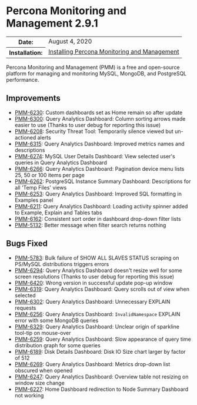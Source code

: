 # Percona Monitoring and Management 2.9.1

<table class="docutils field-list" frame="void" rules="none">
  <colgroup>
    <col class="field-name">
    <col class="field-body">
  </colgroup>
  <tbody valign="top">
    <tr class="field-odd field">
      <th class="field-name">Date:</th>
      <td class="field-body">August 4, 2020</td>
    </tr>
    <tr class="field-even field">
      <th class="field-name">Installation:</th>
      <td class="field-body">
        <a class="reference external" href="https://www.percona.com/doc/percona-monitoring-and-management/2.x/setting-up/">Installing Percona Monitoring and Management</a></td>
    </tr>
  </tbody>
</table>

Percona Monitoring and Management (PMM) is a free and open-source platform for managing and monitoring MySQL, MongoDB, and PostgreSQL performance.

## Improvements

- [PMM-6230](https://jira.percona.com/browse/PMM-6230): Custom dashboards set as Home remain so after update
- [PMM-6300](https://jira.percona.com/browse/PMM-6300): Query Analytics Dashboard: Column sorting arrows made easier to use (Thanks to user debug for reporting this issue)
- [PMM-6208](https://jira.percona.com/browse/PMM-6208): Security Threat Tool: Temporarily silence viewed but un-actioned alerts
- [PMM-6315](https://jira.percona.com/browse/PMM-6315): Query Analytics Dashboard: Improved metrics names and descriptions
- [PMM-6274](https://jira.percona.com/browse/PMM-6274): MySQL User Details Dashboard: View selected user's queries in Query Analytics Dashboard
- [PMM-6266](https://jira.percona.com/browse/PMM-6266): Query Analytics Dashboard: Pagination device menu lists 25, 50 or 100 items per page
- [PMM-6262](https://jira.percona.com/browse/PMM-6262): PostgreSQL Instance Summary Dashboard: Descriptions for all 'Temp Files' views
- [PMM-6253](https://jira.percona.com/browse/PMM-6253): Query Analytics Dashboard: Improved SQL formatting in Examples panel
- [PMM-6211](https://jira.percona.com/browse/PMM-6211): Query Analytics Dashboard: Loading activity spinner added to Example, Explain and Tables tabs
- [PMM-6162](https://jira.percona.com/browse/PMM-6162): Consistent sort order in dashboard drop-down filter lists
- [PMM-5132](https://jira.percona.com/browse/PMM-5132): Better message when filter search returns nothing

## Bugs Fixed

- [PMM-5783](https://jira.percona.com/browse/PMM-5783): Bulk failure of SHOW ALL SLAVES STATUS scraping on PS/MySQL distributions triggers errors
- [PMM-6294](https://jira.percona.com/browse/PMM-6294): Query Analytics Dashboard doesn't resize well for some screen resolutions (Thanks to user debug for reporting this issue)
- [PMM-6420](https://jira.percona.com/browse/PMM-6420): Wrong version in successful update pop-up window
- [PMM-6319](https://jira.percona.com/browse/PMM-6319): Query Analytics Dashboard: Query scrolls out of view when selected
- [PMM-6302](https://jira.percona.com/browse/PMM-6302): Query Analytics Dashboard: Unnecessary EXPLAIN requests
- [PMM-6256](https://jira.percona.com/browse/PMM-6256): Query Analytics Dashboard: `InvalidNamespace` EXPLAIN error with some MongoDB queries
- [PMM-6329](https://jira.percona.com/browse/PMM-6329): Query Analytics Dashboard: Unclear origin of sparkline tool-tip on mouse-over
- [PMM-6259](https://jira.percona.com/browse/PMM-6259): Query Analytics Dashboard: Slow appearance of query time distribution graph for some queries
- [PMM-6189](https://jira.percona.com/browse/PMM-6189): Disk Details Dashboard: Disk IO Size chart larger by factor of 512
- [PMM-6269](https://jira.percona.com/browse/PMM-6269): Query Analytics Dashboard: Metrics drop-down list obscured when opened
- [PMM-6247](https://jira.percona.com/browse/PMM-6247): Query Analytics Dashboard: Overview table not resizing on window size change
- [PMM-6227](https://jira.percona.com/browse/PMM-6227): Home Dashboard redirection to Node Summary Dashboard not working
